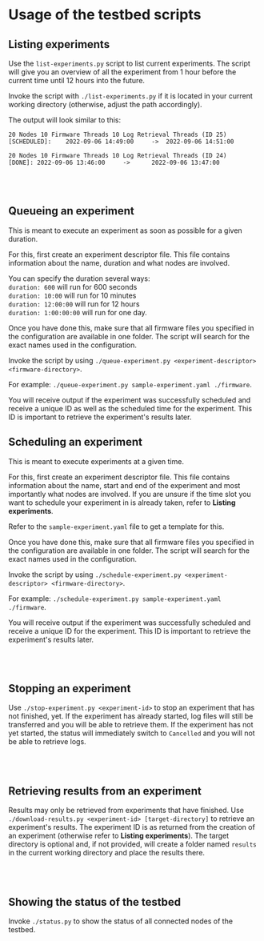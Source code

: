 # Usage of the testbed scripts

## Listing experiments
Use the `list-experiments.py` script to list current experiments.
The script will give you an overview of all the experiment from 1 hour before the current time until 12 hours into the future.

Invoke the script with `./list-experiments.py` if it is located in your current working directory (otherwise, adjust the path accordingly).

The output will look similar to this:
```
20 Nodes 10 Firmware Threads 10 Log Retrieval Threads (ID 25)   [SCHEDULED]:    2022-09-06 14:49:00     ->  2022-09-06 14:51:00

20 Nodes 10 Firmware Threads 10 Log Retrieval Threads (ID 24)   [DONE]: 2022-09-06 13:46:00     ->      2022-09-06 13:47:00
```
<br><br>

## Queueing an experiment
This is meant to execute an experiment as soon as possible for a given duration.

For this, first create an experiment descriptor file. This file contains information about the name, duration and what nodes are involved.

You can specify the duration several ways:\
`duration: 600` will run for 600 seconds\
`duration: 10:00` will run for 10 minutes\
`duration: 12:00:00` will run for 12 hours\
`duration: 1:00:00:00` will run for one day.

Once you have done this, make sure that all firmware files you specified in the configuration are available in one folder.
The script will search for the exact names used in the configuration.

Invoke the script by using `./queue-experiment.py <experiment-descriptor> <firmware-directory>`.

For example: `./queue-experiment.py sample-experiment.yaml ./firmware`.

You will receive output if the experiment was successfully scheduled and receive a unique ID as well as the scheduled time for the experiment.
This ID is important to retrieve the experiment's results later.

<div style="page-break-after: always;"></div>

## Scheduling an experiment
This is meant to execute experiments at a given time.

For this, first create an experiment descriptor file. This file contains information about the name, start and end of the experiment and most importantly what nodes are involved.
If you are unsure if the time slot you want to schedule your experiment in is already taken, refer to **Listing experiments**.

Refer to the `sample-experiment.yaml` file to get a template for this.

Once you have done this, make sure that all firmware files you specified in the configuration are available in one folder.
The script will search for the exact names used in the configuration.

Invoke the script by using `./schedule-experiment.py <experiment-descriptor> <firmware-directory>`.

For example: `./schedule-experiment.py sample-experiment.yaml ./firmware`.

You will receive output if the experiment was successfully scheduled and receive a unique ID for the experiment.
This ID is important to retrieve the experiment's results later.

<br><br>


## Stopping an experiment
Use `./stop-experiment.py <experiment-id>` to stop an experiment that has not finished, yet.
If the experiment has already started, log files will still be transferred and you will be able to retrieve them.
If the experiment has not yet started, the status will immediately switch to `Cancelled` and you will not be able to retrieve logs.

<br><br>

## Retrieving results from an experiment
Results may only be retrieved from experiments that have finished.
Use `./download-results.py <experiment-id> [target-directory]` to retrieve an experiment's results.
The experiment ID is as returned from the creation of an experiment (otherwise refer to **Listing experiments**).
The target directory is optional and, if not provided, will create a folder named `results` in the current working directory and place the results there.

<br><br>

## Showing the status of the testbed
Invoke `./status.py` to show the status of all connected nodes of the testbed.